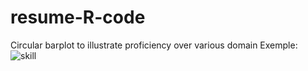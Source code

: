 # resume-R-code
Circular barplot to illustrate proficiency over various domain
Exemple:
![skill](https://user-images.githubusercontent.com/120741679/208150145-da9029d4-ac72-46af-a38b-15f1244da4af.png)
